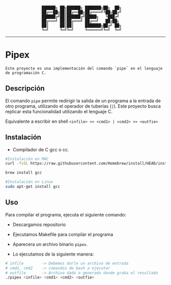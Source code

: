 
                    ██████╗ ██╗██████╗ ███████╗██╗  ██╗
                    ██╔══██╗██║██╔══██╗██╔════╝╚██╗██╔╝
                    ██████╔╝██║██████╔╝█████╗   ╚███╔╝ 
                    ██╔═══╝ ██║██╔═══╝ ██╔══╝   ██╔██╗ 
                    ██║     ██║██║     ███████╗██╔╝ ██╗
                    ╚═╝     ╚═╝╚═╝     ╚══════╝╚═╝  ╚═╝

---
# Pipex

    Este proyecto es una implementación del comando `pipe` en el lenguaje de programación C.

## Descripción

El comando `pipe` permite redirigir la salida de un programa a la entrada de otro programa, utilizando el operador de tuberías (`|`). Este proyecto busca replicar esta funcionalidad utilizando el lenguaje C.

Equivalente a escribir en shell `<infile> << <cmd1> | <cmd2> >> <outfie>`


## Instalación

- Compilador de C gcc o cc.
 ``` bash
 #Instalación en MAC
 curl -fsSL https://raw.githubusercontent.com/Homebrew/install/HEAD/install.sh

 brew install gcc
```
```Bash
#Instalación en Linux
sudo apt-get install gcc

```
## Uso

Para compilar el programa, ejecuta el siguiente comando:
- Descargamos repositorio

- Ejecutamos Makefile para compilar el programa

- Aparecera un archivo binario `pipex`.

- Lo ejecutamos de la siguiente manera:
```Bash
# infile        -> Debemos darle un archivo de entrada
# cmd1, cmd2    -> comandos de bash a ejecutar
# outfile       -> Archivo dado o generado donde graba el resultado
./pipex <infile> <cmd1> <cmd2> <outfie>
```
